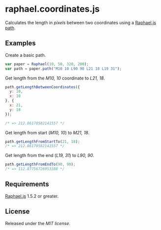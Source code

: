 # raphael.coordinates.js

Calculates the length in *pixels* between two coordinates using a [Raphael.js path](http://raphaeljs.com/reference.html#path).

## Examples

Create a basic path.
 
``` javascript
var paper = Raphael(10, 50, 320, 200);
var path = paper.path("M10 10 L90 90 L21 18 L19 31");
```

Get length from the *M10, 10* coordinate to *L21, 18*.

``` javascript
path.getLengthBetweenCoordinates({
  y: 10,
  x: 10 
}, {
  x: 21,
  y: 18
});

/* => 212.86170582141557 */
```

Get length from start (*M10, 10*) to *M21, 18*.

``` javascript
path.getLengthFromStartTo(21, 18);
/* => 212.86170582141557 */
```

Get length from the end (*L19, 31*) to *L90, 90*.

``` javascript
path.getLengthFromEndTo(90, 90);
/* => 112.87756726953388 */
```

## Requirements

[Raphael.js](http://raphaeljs.com/) 1.5.2 or greater.

## License

Released under the *MIT license*.